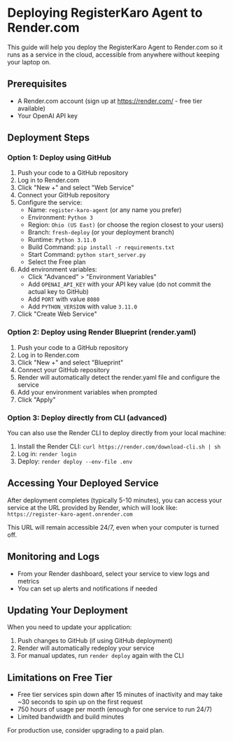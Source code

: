 # Deploying RegisterKaro Agent to Render.com

This guide will help you deploy the RegisterKaro Agent to Render.com so it runs as a service in the cloud, accessible from anywhere without keeping your laptop on.

## Prerequisites

- A Render.com account (sign up at https://render.com/ - free tier available)
- Your OpenAI API key

## Deployment Steps

### Option 1: Deploy using GitHub

1. Push your code to a GitHub repository
2. Log in to Render.com
3. Click "New +" and select "Web Service"
4. Connect your GitHub repository
5. Configure the service:
   - Name: `register-karo-agent` (or any name you prefer)
   - Environment: `Python 3`
   - Region: `Ohio (US East)` (or choose the region closest to your users)
   - Branch: `fresh-deploy` (or your deployment branch)
   - Runtime: `Python 3.11.0`
   - Build Command: `pip install -r requirements.txt`
   - Start Command: `python start_server.py`
   - Select the Free plan
6. Add environment variables:
   - Click "Advanced" > "Environment Variables"
   - Add `OPENAI_API_KEY` with your API key value (do not commit the actual key to GitHub)
   - Add `PORT` with value `8080`
   - Add `PYTHON_VERSION` with value `3.11.0`
7. Click "Create Web Service"

### Option 2: Deploy using Render Blueprint (render.yaml)

1. Push your code to a GitHub repository
2. Log in to Render.com
3. Click "New +" and select "Blueprint"
4. Connect your GitHub repository
5. Render will automatically detect the render.yaml file and configure the service
6. Add your environment variables when prompted
7. Click "Apply"

### Option 3: Deploy directly from CLI (advanced)

You can also use the Render CLI to deploy directly from your local machine:

1. Install the Render CLI: `curl https://render.com/download-cli.sh | sh`
2. Log in: `render login`
3. Deploy: `render deploy --env-file .env`

## Accessing Your Deployed Service

After deployment completes (typically 5-10 minutes), you can access your service at the URL provided by Render, which will look like:
`https://register-karo-agent.onrender.com`

This URL will remain accessible 24/7, even when your computer is turned off.

## Monitoring and Logs

- From your Render dashboard, select your service to view logs and metrics
- You can set up alerts and notifications if needed

## Updating Your Deployment

When you need to update your application:
1. Push changes to GitHub (if using GitHub deployment)
2. Render will automatically redeploy your service
3. For manual updates, run `render deploy` again with the CLI

## Limitations on Free Tier

- Free tier services spin down after 15 minutes of inactivity and may take ~30 seconds to spin up on the first request
- 750 hours of usage per month (enough for one service to run 24/7)
- Limited bandwidth and build minutes

For production use, consider upgrading to a paid plan.